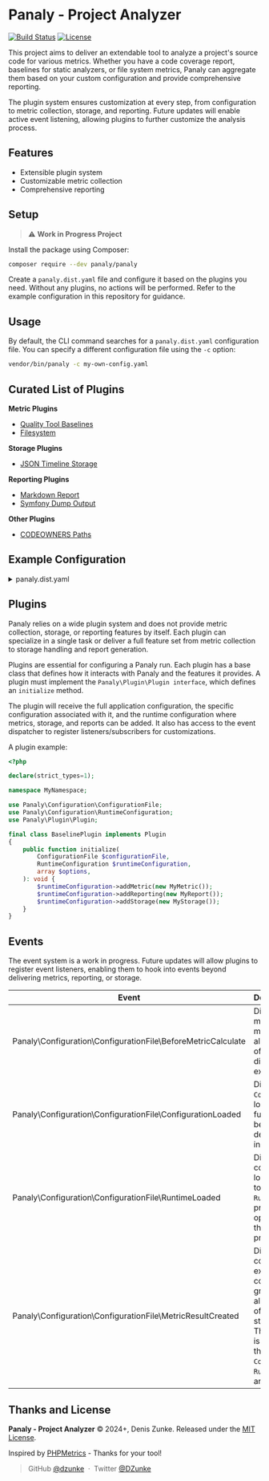 # Panaly - Project Analyzer

[![Build Status](https://img.shields.io/github/actions/workflow/status/DZunke/panaly/ci.yml)](https://github.com/DZunke/panaly/actions)
[![License](https://img.shields.io/github/license/DZunke/panaly)](https://mit-license.org/)

This project aims to deliver an extendable tool to analyze a project's source code for various metrics. Whether you have
a code coverage report, baselines for static analyzers, or file system metrics, Panaly can aggregate them based on your
custom configuration and provide comprehensive reporting.

The plugin system ensures customization at every step, from configuration to metric collection, storage, and reporting.
Future updates will enable active event listening, allowing plugins to further customize the analysis process.

## Features

- Extensible plugin system
- Customizable metric collection
- Comprehensive reporting

## Setup

> :warning: **Work in Progress Project**

Install the package using Composer:

```bash
composer require --dev panaly/panaly
```

Create a `panaly.dist.yaml` file and configure it based on the plugins you need. Without any plugins, no actions will be
performed. Refer to the example configuration in this repository for guidance.

## Usage

By default, the CLI command searches for a `panaly.dist.yaml` configuration file. You can specify a different
configuration file using the `-c` option:

```bash
vendor/bin/panaly -c my-own-config.yaml
```

## Curated List of Plugins

**Metric Plugins**

* [Quality Tool Baselines](https://github.com/DZunke/panaly-baseline-plugin)
* [Filesystem](https://github.com/DZunke/panaly-files)

**Storage Plugins**

* [JSON Timeline Storage](https://github.com/DZunke/panaly-json-timeline-storage)

**Reporting Plugins**

* [Markdown Report](https://github.com/DZunke/panaly-markdown-report)
* [Symfony Dump Output](https://github.com/DZunke/panaly-symfony-dump)

**Other Plugins**

* [CODEOWNERS Paths](https://github.com/DZunke/panaly-codeowners)

## Example Configuration

<details>
  <summary>panaly.dist.yaml</summary>

  ```yaml
# panaly.dist.yaml
plugins: # Registered plugins that deliver single metrics that could be utilized for metric groups
    Namespace/Of/The/Project/FilesystemPlugin: ~ # registers a "filesystem_directory_count" and a "filesystem_file_count" metric
    Namespace/Of/Another/Project/PHPStanBaselinePlugin: ~ # registers a simple "phpstan_baseline_total_count" metric
    I/Have/A/Storage/Engine/LocalJsonStoragePlugin: ~ # registers a "local_json" storage and also a "metric_history_timeframe" metric that shows from / to string of all-time metric reading
    My/Own/Plugin/HtmlReportPlugin: ~ # registers the "my_own_html_reporting" reporting that takes the result collection of the metrics and does something with it

groups:
    group1:
        title: "My Metrics"
        metrics:
            metric_history_timeframe:
                title: "Metrics in Storage (Timeframe)"
                storage: local_json
    group2:
        title: "Filesystem Metrics"
        metrics:
            filesystem_directory_count: ~
            filesystem_file_count:
                title: "Total project files"
                paths:
                    - src
                    - tests
            i_am_a_custom_identifier:
                metric: filesystem_file_count # This overwrites the key and is the metric to be utilized
                title: "Just test files"
                paths:
                    - src
                    - tests
    group3:
        title: "Static Analysis Metrics"
        metrics:
            phpstan_baseline_total_count:
                title: "PHPStan Debts"
                baseline: .baselines/phpstan-baseline.neon

storage:
    local_json:
        path: var/metric_storage

reporting:
    my_own_html_reporting: ~
  ```

</details>

## Plugins

Panaly relies on a wide plugin system and does not provide metric collection, storage, or reporting features by itself.
Each plugin can specialize in a single task or deliver a full feature set from metric collection to storage handling and
report generation.

Plugins are essential for configuring a Panaly run. Each plugin has a base class that defines how it interacts with 
Panaly and the features it provides. A plugin must implement the `Panaly\Plugin\Plugin interface`, which defines 
an `initialize` method.  

The plugin will receive the full application configuration, the specific configuration associated 
with it, and the runtime configuration where metrics, storage, and reports can be added. It also has access to the 
event dispatcher to register listeners/subscribers for customizations.  

A plugin example:

```php
<?php

declare(strict_types=1);

namespace MyNamespace;

use Panaly\Configuration\ConfigurationFile;
use Panaly\Configuration\RuntimeConfiguration;
use Panaly\Plugin\Plugin;

final class BaselinePlugin implements Plugin
{
    public function initialize(
        ConfigurationFile $configurationFile,
        RuntimeConfiguration $runtimeConfiguration,
        array $options,
    ): void {
        $runtimeConfiguration->addMetric(new MyMetric());
        $runtimeConfiguration->addReporting(new MyReport());
        $runtimeConfiguration->addStorage(new MyStorage());
    }
}
```


## Events

The event system is a work in progress. Future updates will allow plugins to register event listeners, enabling them to
hook into events beyond delivering metrics, reporting, or storage.

| Event                                                        | Description                                                                                                                                                                                                                                                       |
|--------------------------------------------------------------|:------------------------------------------------------------------------------------------------------------------------------------------------------------------------------------------------------------------------------------------------------------------|
| Panaly\Configuration\ConfigurationFile\BeforeMetricCalculate | Dispatched before a metric collection method is executed, allowing modification of metric options directly before execution.                                                                                                                                      |
| Panaly\Configuration\ConfigurationFile\ConfigurationLoaded   | Dispatched after the `ConfigurationFile` is loaded, allowing the full configuration to be overwritten by delivering a new instance.                                                                                                                               |
| Panaly\Configuration\ConfigurationFile\RuntimeLoaded         | Dispatched after the configuration is fully loaded and converted to the `RuntimeConfiguration`, providing the last opportunity to change the metric running process.                                                                                              |
| Panaly\Configuration\ConfigurationFile\MetricResultCreated   | Dispatched when the collection or execution of configured metric groups is finished, allowing modification of the result before storage and reporting. The full environment is provided, including the `ConfigurationFile`, `RuntimeConfiguration`, and `Result`. |

## Thanks and License

**Panaly - Project Analyzer** © 2024+, Denis Zunke. Released under the [MIT License](https://mit-license.org/).

Inspired by [PHPMetrics](https://phpmetrics.github.io/website/) - Thanks for your tool!

> GitHub [@dzunke](https://github.com/DZunke) &nbsp;&middot;&nbsp;
> Twitter [@DZunke](https://twitter.com/DZunke)
